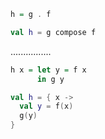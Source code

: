 ```Haskell
h = g . f
```
```kotlin
val h = g compose f
```
................
```Haskell
h x = let y = f x
      in g y
```
```kotlin
val h = { x ->
  val y = f(x)
  g(y)
}
```